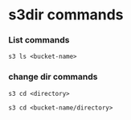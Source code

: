 # s3dir commands


### List commands
`s3 ls <bucket-name>`

### change dir commands

`s3 cd <directory>`

`s3 cd <bucket-name/directory>`